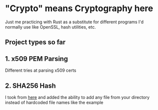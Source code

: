 # "Crypto" means Cryptography here

Just me practicing with Rust as a substitute for different programs I'd normally use like OpenSSL, hash utilities, etc.

## Project types so far

## 1. x509 PEM Parsing

Different tries at parsing x509 certs

## 2. SHA256 Hash

I took from [here](https://rust-lang-nursery.github.io/rust-cookbook/cryptography/hashing.html#calculate-the-sha-256-digest-of-a-file) and added the ability to add any file from your directory instead of hardcoded file names like the example
